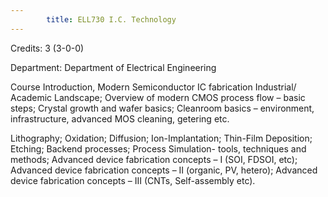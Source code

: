 ```yaml
---
        title: ELL730 I.C. Technology
---
```

Credits: 3 (3-0-0)

Department: Department of Electrical Engineering

Course Introduction, Modern Semiconductor IC fabrication Industrial/ Academic Landscape; Overview of modern CMOS process flow – basic steps; Crystal growth and wafer basics; Cleanroom basics – environment, infrastructure, advanced MOS cleaning, getering etc.

Lithography; Oxidation; Diffusion; Ion-Implantation; Thin-Film Deposition; Etching; Backend processes; Process Simulation- tools, techniques and methods; Advanced device fabrication concepts – I (SOI, FDSOI, etc); Advanced device fabrication concepts – II (organic, PV, hetero); Advanced device fabrication concepts – III (CNTs, Self-assembly etc).